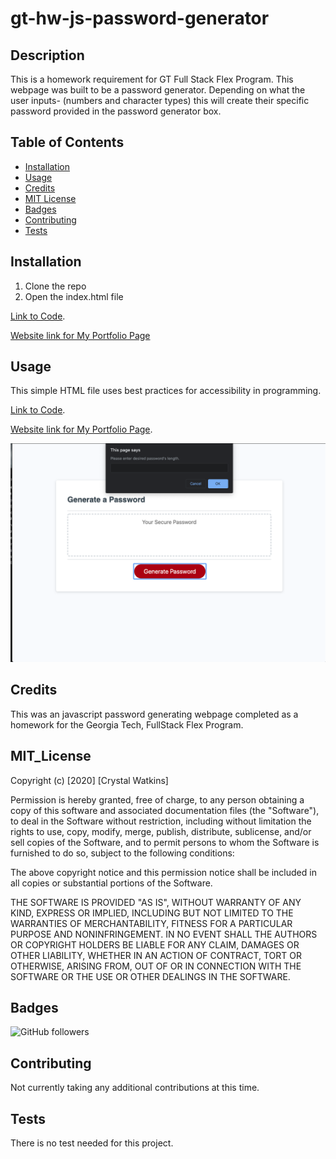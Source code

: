 # gt-hw-js-password-generator

## Description 

This is a homework requirement for GT Full Stack Flex Program. This webpage was built to be a password generator. Depending on what the user inputs- (numbers and character types) this will create their specific password provided in the password generator box.


## Table of Contents

* [Installation](#installation)
* [Usage](#usage)
* [Credits](#credits)
* [MIT License](#mit_license)
* [Badges](#badges)
* [Contributing](#contributing)
* [Tests](#tests)


## Installation

1. Clone the repo
2. Open the index.html file

[Link to Code](https://crystalwatkins.github.io/gt-hw-js-password-generator/.).
 
[Website link for My Portfolio Page](https://github.com/CrystalWatkins/gt-hw-js-password-generator)


## Usage 

This simple HTML file uses best practices for accessibility in programming.

[Link to Code](https://crystalwatkins.github.io/gt-hw-js-password-generator/.).
 
[Website link for My Portfolio Page](https://github.com/CrystalWatkins/gt-hw-js-password-generator).

![Web Page 1](passwordpage.png)

## Credits

This was an javascript password generating webpage completed as a homework for the Georgia Tech, FullStack Flex Program.

## MIT_License

Copyright (c) [2020] [Crystal Watkins]

Permission is hereby granted, free of charge, to any person obtaining a copy
of this software and associated documentation files (the "Software"), to deal
in the Software without restriction, including without limitation the rights
to use, copy, modify, merge, publish, distribute, sublicense, and/or sell
copies of the Software, and to permit persons to whom the Software is
furnished to do so, subject to the following conditions:

The above copyright notice and this permission notice shall be included in all
copies or substantial portions of the Software.

THE SOFTWARE IS PROVIDED "AS IS", WITHOUT WARRANTY OF ANY KIND, EXPRESS OR
IMPLIED, INCLUDING BUT NOT LIMITED TO THE WARRANTIES OF MERCHANTABILITY,
FITNESS FOR A PARTICULAR PURPOSE AND NONINFRINGEMENT. IN NO EVENT SHALL THE
AUTHORS OR COPYRIGHT HOLDERS BE LIABLE FOR ANY CLAIM, DAMAGES OR OTHER
LIABILITY, WHETHER IN AN ACTION OF CONTRACT, TORT OR OTHERWISE, ARISING FROM,
OUT OF OR IN CONNECTION WITH THE SOFTWARE OR THE USE OR OTHER DEALINGS IN THE
SOFTWARE.


## Badges

![GitHub followers](https://img.shields.io/github/followers/CrystalWatkins?style=social)


## Contributing

Not currently taking any additional contributions at this time.

## Tests

There is no test needed for this project. 

